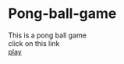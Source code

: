 # Pong-ball-game
This is a pong ball game
<br>
click on this link
<br>
[play](https://sachiraghab23.github.io/Pong-ball-game/)
